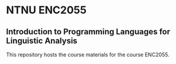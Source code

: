 # NTNU ENC2055

## Introduction to Programming Languages for Linguistic Analysis

This repository hosts the course materials for the course ENC2055.